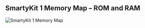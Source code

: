 ## SmartyKit 1 Memory Map – ROM and RAM

![SmartyKit 1 Memory Map](https://github.com/smartykit/apple1/blob/31e89d71b2ed2aefe0981db763e7f3f501f5d71f/ROM/SmartyKit_1_Memory_Map.png)
